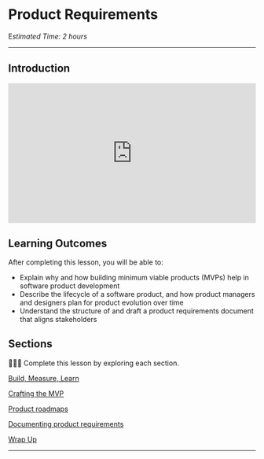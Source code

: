 # Product Requirements

E*stimated Time: 2 hours*

---

## Introduction

<div style="position: relative; padding-bottom: 56.25%; height: 0;">
<iframe width="560" height="315" src="https://www.youtube.com/embed/c3Jjz_YNkso" title="YouTube video player" frameborder="0" allow="accelerometer; autoplay; clipboard-write; encrypted-media; gyroscope; picture-in-picture; web-share" allowfullscreen style="position: absolute; top: 0; left: 0; width: 100%; height: 100%;"></iframe>
</div>



## **Learning Outcomes**

After completing this lesson, you will be able to:

- Explain why and how building minimum viable products (MVPs) help in software product development 
- Describe the lifecycle of a software product, and how product managers and designers plan for product evolution over time
- Understand the structure of and draft a product requirements document that aligns stakeholders 


## Sections

<aside>

👩🏿‍🏫 Complete this lesson by exploring each section. 

</aside>

[Build, Measure, Learn](product-requirements/build-measure-learn.md)

[Crafting the MVP](product-requirements/mvp.md)

[Product roadmaps](product-requirements/roadmaps.md)

[Documenting product requirements](product-requirements/documentation.md)

[Wrap Up](product-requirements/wrap-up.md)


---
